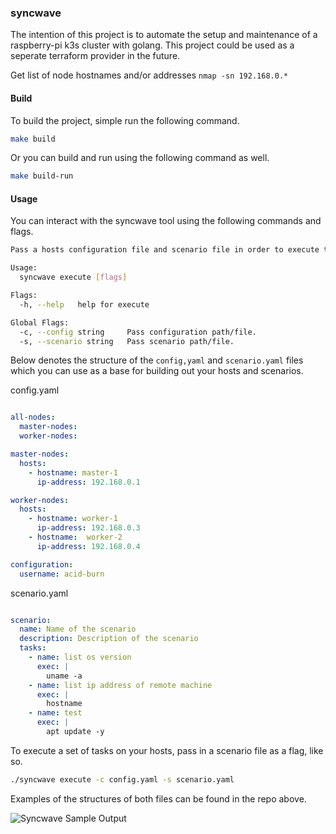 ### syncwave

The intention of this project is to automate the setup and maintenance of a raspberry-pi k3s cluster with golang. This project could be used as a seperate terraform provider in the future.

Get list of node hostnames and/or addresses `nmap -sn 192.168.0.*` 

#### Build

To build the project, simple run the following command.
```bash
make build
```

Or you can build and run using the following command as well.
```bash
make build-run
```

#### Usage

You can interact with the syncwave tool using the following commands and flags.
```bash
Pass a hosts configuration file and scenario file in order to execute tasks on remote hosts.

Usage:
  syncwave execute [flags]

Flags:
  -h, --help   help for execute

Global Flags:
  -c, --config string     Pass configuration path/file.
  -s, --scenario string   Pass scenario path/file.
```

Below denotes the structure of the `config,yaml` and `scenario.yaml` files which  you can use as a base for building out your hosts and scenarios.

config.yaml
```yaml

all-nodes:
  master-nodes:
  worker-nodes:

master-nodes:
  hosts:
    - hostname: master-1
      ip-address: 192.168.0.1

worker-nodes:
  hosts:
    - hostname: worker-1
      ip-address: 192.168.0.3
    - hostname:  worker-2
      ip-address: 192.168.0.4

configuration:
  username: acid-burn
```

scenario.yaml
```yaml

scenario:
  name: Name of the scenario
  description: Description of the scenario
  tasks:
    - name: list os version
      exec: |
        uname -a
    - name: list ip address of remote machine
      exec: |
        hostname
    - name: test
      exec: |
        apt update -y
```

To execute a set of tasks on your hosts, pass in a scenario file as a flag, like so.
```bash
./syncwave execute -c config.yaml -s scenario.yaml
```

Examples of the structures of both files can be found in the repo above.

![Syncwave Sample Output](https://i.imgur.com/qY0KUKG.png)
